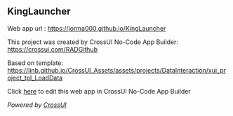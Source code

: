 ## KingLauncher
Web app url : https://jorma000.github.io/KingLauncher

This project was created by CrossUI No-Code App Builder: https://crossui.com/RADGithub

Based on template: https://linb.github.io/CrossUI_Assets/assets/projects/DataInteraction/xui_project_tpl_LoadData

Click [here](https://crossui.com/RADGithub/#!from=github&owner=jorma000&repo=KingLauncher) to edit this web app in CrossUI No-Code App Builder

<i>Powered by [CrossUI](https://crossui.com)</i>
